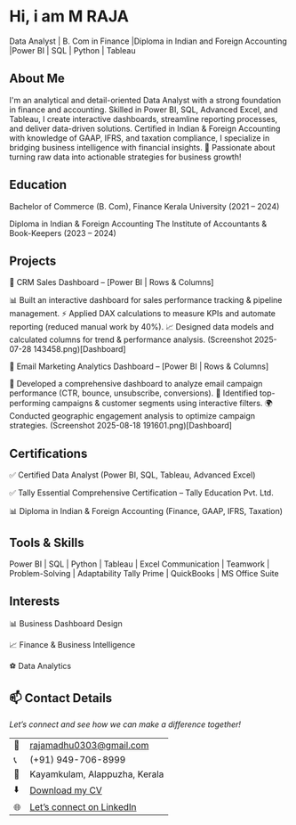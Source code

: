 # Hi, i am M RAJA
Data Analyst | B. Com in Finance |Diploma in Indian and Foreign Accounting |Power BI | SQL | Python | Tableau

## About Me
I'm an analytical and detail-oriented Data Analyst with a strong foundation in finance and accounting.
Skilled in Power BI, SQL, Advanced Excel, and Tableau, I create interactive dashboards, streamline reporting processes, and deliver data-driven solutions.
Certified in Indian & Foreign Accounting with knowledge of GAAP, IFRS, and taxation compliance, I specialize in bridging business intelligence with financial insights.
🚀 Passionate about turning raw data into actionable strategies for business growth!

## Education

Bachelor of Commerce (B. Com), Finance
Kerala University (2021 – 2024)

Diploma in Indian & Foreign Accounting
The Institute of Accountants & Book-Keepers (2023 – 2024)

## Projects
🔹 CRM Sales Dashboard – [Power BI | Rows & Columns]

📊 Built an interactive dashboard for sales performance tracking & pipeline management.
⚡ Applied DAX calculations to measure KPIs and automate reporting (reduced manual work by 40%).
📈 Designed data models and calculated columns for trend & performance analysis.
(Screenshot 2025-07-28 143458.png)[Dashboard]

🔹 Email Marketing Analytics Dashboard – [Power BI | Rows & Columns]

📩 Developed a comprehensive dashboard to analyze email campaign performance (CTR, bounce, unsubscribe, conversions).
🎯 Identified top-performing campaigns & customer segments using interactive filters.
🌍 Conducted geographic engagement analysis to optimize campaign strategies.
(Screenshot 2025-08-18 191601.png)[Dashboard]

## Certifications

✅ Certified Data Analyst (Power BI, SQL, Tableau, Advanced Excel)

✅ Tally Essential Comprehensive Certification – Tally Education Pvt. Ltd.

📊 Diploma in Indian & Foreign Accounting (Finance, GAAP, IFRS, Taxation)

## Tools & Skills
Power BI | SQL | Python | Tableau | Excel 
Communication | Teamwork | Problem-Solving | Adaptability
Tally Prime | QuickBooks | MS Office Suite

## Interests

📊 Business Dashboard Design

📈 Finance & Business Intelligence

⚽ Data Analytics

## 📫 Contact Details  
*Let’s connect and see how we can make a difference together!*  

<table>
  <tbody>
    <tr>
      <td>📧</td>
      <td><a href="mailto:rajamadhu0303@gmail.com">rajamadhu0303@gmail.com</a></td>
    </tr>
    <tr>
      <td>📞</td>
      <td>(+91) 949-706-8999</td>
    </tr>
    <tr>
      <td>📍</td>
      <td>Kayamkulam, Alappuzha, Kerala</td>
    </tr>
    <tr>
      <td>⬇️</td>
      <td><a href=""https://M_Raja_Resume.pdf/"">Download my CV</a></td>
    </tr>
    <tr>
      <td>🌐</td>
      <td><a href="https://www.linkedin.com/in/raja-m-034002375">Let’s connect on LinkedIn</a></td>
    </tr>
  </tbody>
</table>

